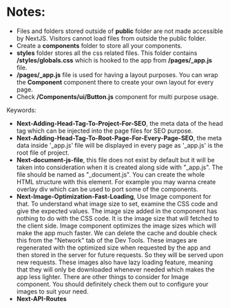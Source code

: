 # Notes:
- Files and folders stored outside of **public** folder are not made accessible by NextJS. Visitors cannot load files from outside the public folder.
- Create a **components** folder to store all your components.
- **styles** folder stores all the css related files. This folder contains **/styles/globals.css** which is hooked to the app from **/pages/_app.js** file.
-  **/pages/_app.js** file is used for having a layout purposes. You can wrap the **Component** component there to create your own layout for every page.
- Check **/Components/ui/Button.js** component for multi purpose usage.

Keywords:
- **Next-Adding-Head-Tag-To-Project-For-SEO**, the meta data of the head tag which can be injected into the page files for SEO purpose.
- **Next-Adding-Head-Tag-To-Root-Page-For-Every-Page-SEO**, the meta data inside '_app.js' file will be displayed in every page as '_app.js' is the root file of project.
- **Next-document-js-file**, this file does not exist by default but it will be taken into consideration when it is created along side with "_app.js". The file should be named as "_document.js". You can create the whole HTML structure with this element. For example you may wanna create overlay div which can be used to port some of the components.
- **Next-Image-Optimization-Fast-Loading**, Use Image component for that. To understand what image size to set, examine the CSS code and give the expected values. The image size added in the component has nothing to do with the CSS code. It is the image size that will fetched to the client side. Image component optimizes the image sizes which will make the app much faster. We can delete the cache and double check this from the "Network" tab of the Dev Tools. These images are regenerated with the optimized size when requested by the app and then stored in the server for future requests. So they will be served upon new requests. These images also have lazy loading feature, meaning that they will only be downloaded whenever needed which makes the app less lighter. There are other things to consider for Image component. You should definitely check them out to configure your images to suit your need.
- **Next-API-Routes**